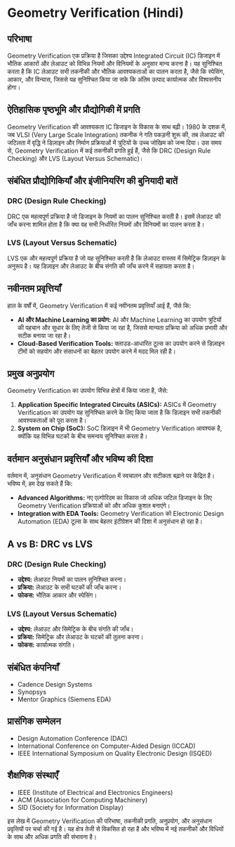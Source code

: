 # Geometry Verification (Hindi)

## परिभाषा
Geometry Verification एक प्रक्रिया है जिसका उद्देश्य Integrated Circuit (IC) डिजाइन में भौतिक आकारों और लेआउट को विभिन्न नियमों और विनियमों के अनुसार मान्य करना है। यह सुनिश्चित करता है कि IC लेआउट सभी तकनीकी और भौतिक आवश्यकताओं का पालन करता है, जैसे कि स्पेसिंग, आकार, और विन्यास, जिससे यह सुनिश्चित किया जा सके कि अंतिम उत्पाद कार्यात्मक और विश्वसनीय होगा।

## ऐतिहासिक पृष्ठभूमि और प्रौद्योगिकी में प्रगति
Geometry Verification की आवश्यकता IC डिजाइन के विकास के साथ बढ़ी। 1980 के दशक में, जब VLSI (Very Large Scale Integration) तकनीक ने गति पकड़नी शुरू की, तब लेआउट की जटिलता में वृद्धि ने डिज़ाइन और निर्माण प्रक्रियाओं में त्रुटियों के उच्च जोखिम को जन्म दिया। उस समय से, Geometry Verification में कई तकनीकी प्रगति हुई हैं, जैसे कि DRC (Design Rule Checking) और LVS (Layout Versus Schematic)।

## संबंधित प्रौद्योगिकियाँ और इंजीनियरिंग की बुनियादी बातें

### DRC (Design Rule Checking)
DRC एक महत्वपूर्ण प्रक्रिया है जो डिजाइन के नियमों का पालन सुनिश्चित करती है। इसमें लेआउट की जाँच करना शामिल होता है कि क्या वह सभी निर्धारित नियमों और विनियमों का पालन करता है। 

### LVS (Layout Versus Schematic)
LVS एक और महत्वपूर्ण प्रक्रिया है जो यह सुनिश्चित करती है कि लेआउट वास्तव में सिमेट्रिक डिज़ाइन के अनुरूप है। यह डिज़ाइन और लेआउट के बीच संगति की जाँच करने में सहायता करता है।

## नवीनतम प्रवृत्तियाँ
हाल के वर्षों में, Geometry Verification में कई नवीनतम प्रवृत्तियाँ आई हैं, जैसे कि:

- **AI और Machine Learning का प्रयोग:** AI और Machine Learning का उपयोग त्रुटियों की पहचान और सुधार के लिए तेजी से किया जा रहा है, जिससे मान्यता प्रक्रिया को अधिक प्रभावी और सटीक बनाया जा रहा है।
- **Cloud-Based Verification Tools:** क्लाउड-आधारित टूल्स का उपयोग करने से डिज़ाइन टीमों को सहयोग और संसाधनों का बेहतर उपयोग करने में मदद मिल रही है।

## प्रमुख अनुप्रयोग
Geometry Verification का उपयोग विभिन्न क्षेत्रों में किया जाता है, जैसे:

1. **Application Specific Integrated Circuits (ASICs):** ASICs में Geometry Verification का उपयोग यह सुनिश्चित करने के लिए किया जाता है कि डिज़ाइन सभी तकनीकी आवश्यकताओं को पूरा करता है।
2. **System on Chip (SoC):** SoC डिज़ाइन में भी Geometry Verification आवश्यक है, क्योंकि यह विभिन्न घटकों के बीच समन्वय सुनिश्चित करता है।

## वर्तमान अनुसंधान प्रवृत्तियाँ और भविष्य की दिशा
वर्तमान में, अनुसंधान Geometry Verification में स्वचालन और सटीकता बढ़ाने पर केंद्रित है। भविष्य में, हम देख सकते हैं कि:

- **Advanced Algorithms:** नए एल्गोरिदम का विकास जो अधिक जटिल डिजाइन के लिए Geometry Verification प्रक्रियाओं को और अधिक कुशल बनाएंगे।
- **Integration with EDA Tools:** Geometry Verification को Electronic Design Automation (EDA) टूल्स के साथ बेहतर इंटीग्रेशन की दिशा में अनुसंधान हो रहा है।

## A vs B: DRC vs LVS
### DRC (Design Rule Checking)
- **उद्देश्य:** लेआउट नियमों का पालन सुनिश्चित करना।
- **प्रक्रिया:** लेआउट के सभी घटकों की जाँच करना।
- **फोकस:** भौतिक आकार और स्पेसिंग।

### LVS (Layout Versus Schematic)
- **उद्देश्य:** लेआउट और सिमेट्रिक के बीच संगति की जाँच।
- **प्रक्रिया:** सिमेट्रिक और लेआउट के घटकों की तुलना करना।
- **फोकस:** कार्यात्मक संगति।

## संबंधित कंपनियाँ
- Cadence Design Systems
- Synopsys
- Mentor Graphics (Siemens EDA)

## प्रासंगिक सम्मेलन
- Design Automation Conference (DAC)
- International Conference on Computer-Aided Design (ICCAD)
- IEEE International Symposium on Quality Electronic Design (ISQED)

## शैक्षणिक संस्थाएँ
- IEEE (Institute of Electrical and Electronics Engineers)
- ACM (Association for Computing Machinery)
- SID (Society for Information Display)

इस लेख में Geometry Verification की परिभाषा, तकनीकी प्रगति, अनुप्रयोग, और अनुसंधान प्रवृत्तियों पर चर्चा की गई है। यह क्षेत्र तेजी से विकसित हो रहा है और भविष्य में नई तकनीकों और विधियों के साथ और अधिक प्रगति की संभावना है।